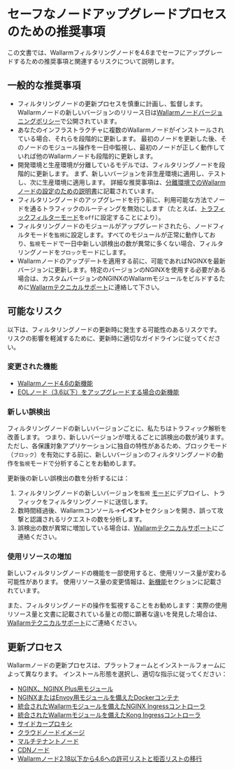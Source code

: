 # セーフなノードアップグレードプロセスのための推奨事項

この文書では、Wallarmフィルタリングノードを4.6までセーフにアップグレードするための推奨事項と関連するリスクについて説明します。

## 一般的な推奨事項

* フィルタリングノードの更新プロセスを慎重に計画し、監督します。 Wallarmノードの新しいバージョンのリリース日は[Wallarmノードバージョニングポリシー](versioning-policy.md)で公開されています。
* あなたのインフラストラクチャに複数のWallarmノードがインストールされている場合、それらを段階的に更新します。 最初のノードを更新した後、そのノードのモジュール操作を一日中監視し、最初のノードが正しく動作していれば他のWallarmノードも段階的に更新します。
* 開発環境と生産環境が分離しているモデルでは、フィルタリングノードを段階的に更新します。 まず、新しいバージョンを非生産環境に適用し、テストし、次に生産環境に適用します。 詳細な推奨事項は、[分離環境でのWallarmノードの設定のための説明書](../admin-en/configuration-guides/wallarm-in-separated-environments/configure-wallarm-in-separated-environments.md#gradual-rollout-of-new-wallarm-node-changes)に記載されています。
* フィルタリングノードのアップグレードを行う前に、利用可能な方法でノードを通るトラフィックのルーティングを無効にします（たとえば、[トラフィックフィルターモード](../admin-en/configure-wallarm-mode.md)を`off`に設定することにより）。
* フィルタリングノードのモジュールがアップグレードされたら、ノードフィルタモードを`監視`に設定します。すべてのモジュールが正常に動作しており、`監視`モードで一日中新しい誤検出の数が異常に多くない場合、フィルタリングノードを`ブロック`モードにします。
* Wallarmノードのアップデートを適用する前に、可能であればNGINXを最新バージョンに更新します。特定のバージョンのNGINXを使用する必要がある場合は、カスタムバージョンのNGINXのWallarmモジュールをビルドするために[Wallarmテクニカルサポート](mailto:support@wallarm.com)に連絡して下さい。

## 可能なリスク

以下は、フィルタリングノードの更新時に発生する可能性のあるリスクです。 リスクの影響を軽減するために、更新時に適切なガイドラインに従ってください。

### 変更された機能

* [Wallarmノード4.6の新機能](what-is-new.md)
* [EOLノード（3.6以下）をアップグレードする場合の新機能](older-versions/what-is-new.md)

### 新しい誤検出

フィルタリングノードの新しいバージョンごとに、私たちはトラフィック解析を改善します。 つまり、新しいバージョンが増えるごとに誤検出の数が減ります。 ただし、各保護対象アプリケーションに独自の特性があるため、ブロックモード（`ブロック`）を有効にする前に、新しいバージョンのフィルタリングノードの動作を`監視`モードで分析することをお勧めします。

更新後の新しい誤検出の数を分析するには：

1. フィルタリングノードの新しいバージョンを`監視` [モード](../admin-en/configure-wallarm-mode.md)にデプロイし、トラフィックをフィルタリングノードに送信します。
2. 数時間経過後、Wallarmコンソール→**イベント**セクションを開き、誤って攻撃と認識されるリクエストの数を分析します。
3. 誤検出の数が異常に増加している場合は、[Wallarmテクニカルサポート](mailto:support@wallarm.com)にご連絡ください。

### 使用リソースの増加

新しいフィルタリングノードの機能を一部使用すると、使用リソース量が変わる可能性があります。 使用リソース量の変更情報は、[新機能](what-is-new.md)セクションに記載されています。

また、フィルタリングノードの操作を監視することをお勧めします：実際の使用リソース量と文書に記載されている量との間に顕著な違いを発見した場合は、[Wallarmテクニカルサポート](mailto:support@wallarm.com)にご連絡ください。

## 更新プロセス

Wallarmノードの更新プロセスは、プラットフォームとインストールフォームによって異なります。 インストール形態を選択し、適切な指示に従ってください：

* [NGINX、NGINX Plus用モジュール](nginx-modules.md)
* [NGINXまたはEnvoy用モジュールを備えたDockerコンテナ](docker-container.md)
* [統合されたWallarmモジュールを備えたNGINX Ingressコントローラ](ingress-controller.md)
* [統合されたWallarmモジュールを備えたKong Ingressコントローラ](kong-ingress-controller.md)
* [サイドカープロキシ](sidecar-proxy.md)
* [クラウドノードイメージ](cloud-image.md)
* [マルチテナントノード](multi-tenant.md)
* [CDNノード](cdn-node.md)
* [Wallarmノード2.18以下から4.6への許可リストと拒否リストの移行](migrate-ip-lists-to-node-3.md)